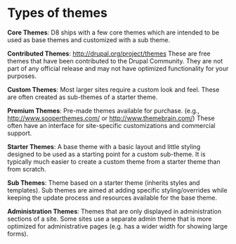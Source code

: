 # Types of themes

**Core Themes**: D8 ships with a few core themes which are intended to be used as base themes and customized with a sub theme.

**Contributed Themes**: http://drupal.org/project/themes These are free themes that have been contributed to the Drupal Community.  They are not part of any official release and may not have optimized functionality for your purposes.

**Custom Themes**: Most larger sites require a custom look and feel. These are often created as sub-themes of a starter theme.

**Premium Themes**:  Pre-made themes available for purchase. (e.g., http://www.sooperthemes.com/ or http://www.themebrain.com/) These often have an interface for site-specific customizations and commercial support.

**Starter Themes**:  A base theme with a basic layout and little styling designed to be used as a starting point for a custom sub-theme. It is typically much easier to create a custom theme from a starter theme than from scratch.

**Sub Themes**:  Theme based on a starter theme (inherits styles and templates). Sub themes are aimed at adding specific styling/overrides while keeping the update process and resources available for the base theme.

**Administration Themes**: Themes that are only displayed in administration sections of a site. Some sites use a separate admin theme that is more optimized for administrative pages (e.g. has a wider width for showing large forms).

